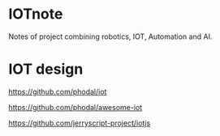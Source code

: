 # IOTnote
Notes of project combining robotics, IOT, Automation and AI.


# IOT design

https://github.com/phodal/iot

https://github.com/phodal/awesome-iot

https://github.com/jerryscript-project/iotjs
